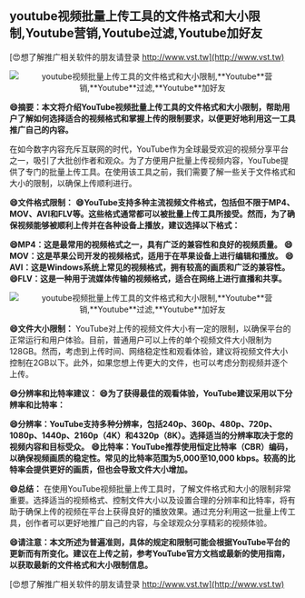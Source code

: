 ## **youtube视频批量上传工具的文件格式和大小限制,**Youtube**营销,**Youtube**过滤,**Youtube**加好友**

[😍想了解推广相关软件的朋友请登录 http://www.vst.tw](http://www.vst.tw)

 <center><img src="https://vst.tw/MP4/tuiguang/png/3.png" alt="youtube视频批量上传工具的文件格式和大小限制,**Youtube**营销,**Youtube**过滤,**Youtube**加好友"></center>

**😄摘要：本文将介绍YouTube视频批量上传工具的文件格式和大小限制，帮助用户了解如何选择适合的视频格式和掌握上传的限制要求，以便更好地利用这一工具推广自己的内容。**

在如今数字内容充斥互联网的时代，YouTube作为全球最受欢迎的视频分享平台之一，吸引了大批创作者和观众。为了方便用户批量上传视频内容，YouTube提供了专门的批量上传工具。在使用该工具之前，我们需要了解一些关于文件格式和大小的限制，以确保上传顺利进行。

**😄文件格式限制：**
**😄YouTube支持多种主流视频文件格式，包括但不限于MP4、MOV、AVI和FLV等。这些格式通常都可以被批量上传工具所接受。然而，为了确保视频能够被顺利上传并在各种设备上播放，建议选择以下格式：**

**😄MP4：这是最常用的视频格式之一，具有广泛的兼容性和良好的视频质量。**
**😄MOV：这是苹果公司开发的视频格式，适用于在苹果设备上进行编辑和播放。**
**😄AVI：这是Windows系统上常见的视频格式，拥有较高的画质和广泛的兼容性。**
**😄FLV：这是一种用于流媒体传输的视频格式，适合在网络上进行直播和共享。**

 <center><img src="https://vst.tw/MP4/tuiguang/png/6.png" alt="youtube视频批量上传工具的文件格式和大小限制,**Youtube**营销,**Youtube**过滤,**Youtube**加好友"></center>

**😄文件大小限制：**
YouTube对上传的视频文件大小有一定的限制，以确保平台的正常运行和用户体验。目前，普通用户可以上传的单个视频文件大小限制为128GB。然而，考虑到上传时间、网络稳定性和观看体验，建议将视频文件大小控制在2GB以下。此外，如果您想上传更大的文件，也可以考虑分割视频并逐个上传。

**😄分辨率和比特率建议：**
**😄为了获得最佳的观看体验，YouTube建议采用以下分辨率和比特率：**

**😄分辨率：YouTube支持多种分辨率，包括240p、360p、480p、720p、1080p、1440p、2160p（4K）和4320p（8K）。选择适当的分辨率取决于您的视频内容和目标受众。**
**😄比特率：YouTube推荐使用恒定比特率（CBR）编码，以确保视频画质的稳定性。常见的比特率范围为5,000至10,000 kbps。较高的比特率会提供更好的画质，但也会导致文件大小增加。**

**😄总结：**
在使用YouTube视频批量上传工具时，了解文件格式和大小的限制非常重要。选择适当的视频格式、控制文件大小以及设置合理的分辨率和比特率，将有助于确保上传的视频在平台上获得良好的播放效果。通过充分利用这一批量上传工具，创作者可以更好地推广自己的内容，与全球观众分享精彩的视频体验。

**😄请注意：本文所述为普遍准则，具体的规定和限制可能会根据YouTube平台的更新而有所变化。建议在上传之前，参考YouTube官方文档或最新的使用指南，以获取最新的文件格式和大小限制信息。**

[😍想了解推广相关软件的朋友请登录 http://www.vst.tw](http://www.vst.tw)



